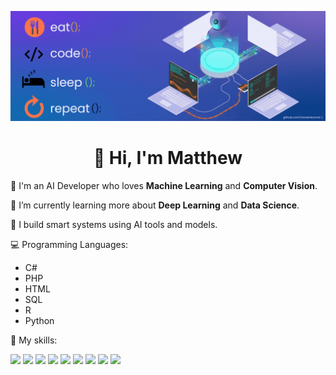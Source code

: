 <p align="center">
  <img src="./196581060-0e3cc3d2-93e3-4108-82ea-920de5bcece4.gif" alt="AI Dev Life" />
</p>

<h1 align="center">👋 Hi, I'm Matthew</h1>

🎯 I'm an AI Developer who loves <strong>Machine Learning</strong> and <strong>Computer Vision</strong>.

🌱 I’m currently learning more about <strong>Deep Learning</strong> and <strong>Data Science</strong>.

🚀 I build smart systems using AI tools and models.

💻 Programming Languages:
- C#
- PHP
- HTML
- SQL
- R
- Python

🧠 My skills:

<p align="left">
  <img src="https://img.shields.io/badge/PyTorch-EE4C2C?style=for-the-badge&logo=pytorch&logoColor=white"/>
  <img src="https://img.shields.io/badge/TensorFlow-FF6F00?style=for-the-badge&logo=tensorflow&logoColor=white"/>
  <img src="https://img.shields.io/badge/MediaPipe-FFCC00?style=for-the-badge&logo=google&logoColor=black"/>
  <img src="https://img.shields.io/badge/OpenCV-5C3EE8?style=for-the-badge&logo=opencv&logoColor=white"/>
  <img src="https://img.shields.io/badge/Computer%20Vision-007ACC?style=for-the-badge&logo=eyeem&logoColor=white"/>
  <img src="https://img.shields.io/badge/Neural%20Networks-000000?style=for-the-badge&logo=apache&logoColor=white"/>
  <img src="https://img.shields.io/badge/NumPy-013243?style=for-the-badge&logo=numpy&logoColor=white"/>
  <img src="https://img.shields.io/badge/Pandas-150458?style=for-the-badge&logo=pandas&logoColor=white"/>
  <img src="https://img.shields.io/badge/Scikit--learn-F7931E?style=for-the-badge&logo=scikit-learn&logoColor=white"/>
</p>

